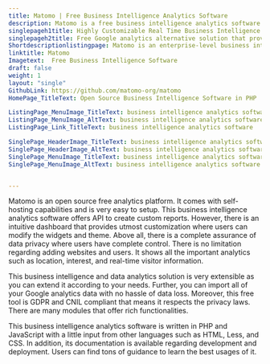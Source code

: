 ```yaml
---
title: Matomo | Free Business Intelligence Analytics Software
description: Matomo is a free business intelligence analytics software. It provides enterprise level features such as tracking personal data, data privacy, and more.
singlepageh1title: Highly Customizable Real Time Business Intelligence Solution
singlepageh2title: Free Google analytics alternative solution that provides data integrity, privacy with complete ownership. Import your GA data of unlimited websites and users.
Shortdescriptionlistingpage: Matomo is an enterprise-level business intelligence analytics software. It offers data privacy, security and lets users import GA data of unlimited websites and users.
linktitle: Matomo
Imagetext:  Free Business Intelligence Software
draft: false
weight: 1
layout: "single"
GithubLink: https://github.com/matomo-org/matomo
HomePage_TitleText: Open Source Business Intelligence Software in PHP

ListingPage_MenuImage_TitleText: business intelligence analytics software
ListingPage_MenuImage_AltText: business intelligence analytics software
ListingPage_Link_TitleText: business intelligence analytics software

SinglePage_HeaderImage_TitleText: business intelligence analytics software
SinglePage_HeaderImage_AltText: business intelligence analytics software
SinglePage_MenuImage_TitleText: business intelligence analytics software
SinglePage_MenuImage_AltText: business intelligence analytics software


---
```


Matomo is an open source free analytics platform. It comes with self-hosting capabilities and is very easy to setup. This business intelligence analytics software offers API to create custom reports. However, there is an intuitive dashboard that provides utmost customization where users can modify the widgets and theme. Above all, there is a complete assurance of data privacy where users have complete control. There is no limitation regarding adding websites and users. It shows all the important analytics such as location, interest, and real-time visitor information.

This business intelligence and data analytics solution is very extensible as you can extend it according to your needs. Further, you can import all of your Google analytics data with no hassle of data loss. Moreover, this free tool is GDPR and CNIL compliant that means it respects the privacy laws. There are many modules that offer rich functionalities.

This business intelligence analytics software is written in PHP and JavaScript with a little input from other languages such as HTML, Less, and CSS. In addition, its documentation is available regarding development and deployment. Users can find tons of guidance to learn the best usages of it.

<a class="anchor" id="requirements" name="requirements" style="font-size: 12.16px;"></a>